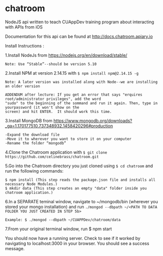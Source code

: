 # chatroom
NodeJS api written to teach CUAppDev training program about interacting with APIs from iOS

Documentation for this api can be found at http://docs.chatroom.apiary.io

Install Instructions : 

1.Install NodeJs from https://nodejs.org/en/download/stable/
  
    Note: Use “Stable”--should be version 5.10
  
2.Install NPM at version 2.14.15 with `$ npm install npm@2.14.15 -g`
  
    Note: A later version was installed along with Node--we are installing an older version
    
    ADDENDUM after lecture: If you get an error that says "erquires root/administrator privileges", add the word 
    "sudo" to the beginning of the sommand and run it again. Then, type in yourpassword (it won't show on the 
    screen) and hit ENTER.  It should work this time.

3.Install MongoDB from https://www.mongodb.org/downloads?_ga=1.170177510.737348932.1458420296#production

    -Expand the download file
    -Move it to wherever you want to store it on your computer
    -Rename the folder “mongodb”
  
4.Clone the Chatroom application with `$ git clone https://github.com/celinebrass/chatroom.git`

5.Go into the Chatroom directory you just cloned using `$ cd chatroom` and run the following commands:
    
    $ npm install (This step reads the package.json file and installs all necessary Node Modules.)
    $ mkdir data (This step creates an empty "data" folder inside you chatroom application.)
  
6.In a SEPARATE teminal window, navigate to ~<PATH>/mongodb/bin (wherever you stored your mongo installation) and run `./mongod --dbpath ~/<PATH TO DATA FOLDER YOU JUST CREATED IN STEP 5b>`
    
    Example: $ ./mongod --dbpath ~/CUAPPDev/chatroom/data

7.From your original terminal window, run $ npm start

You should now have a running server.  Check to see if it worked by navigating to localhost:3000 in your browser.  You should see a success message.

